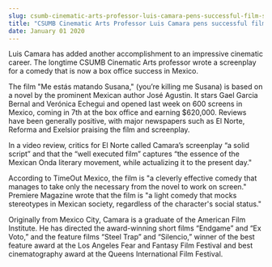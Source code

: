 ```yaml
---
slug: csumb-cinematic-arts-professor-luis-camara-pens-successful-film-screenplay-
title: "CSUMB Cinematic Arts Professor Luis Camara pens successful film screenplay "
date: January 01 2020
---
```


<p>Luis Camara has added another accomplishment to an impressive cinematic career. The longtime CSUMB Cinematic Arts professor wrote a screenplay for a comedy that is now a box office success in Mexico.
</p><p>The film "Me estás matando Susana," &#40;you’re killing me Susana&#41; is based on a novel by the prominent Mexican author José Agustin. It stars Gael Garcia Bernal and Verónica Echegui and opened last week on 600 screens in Mexico, coming in 7th at the box office and earning $620,000. Reviews have been generally positive, with major newspapers such as El Norte, Reforma and Exelsior praising the film and screenplay.
</p><p>In a video review, critics for El Norte called Camara’s screenplay “a solid script” and that the “well executed film” captures “the essence of the Mexican Onda literary movement, while actualizing it to the present day."
</p><p>According to TimeOut Mexico, the film is "a cleverly effective comedy that manages to take only the necessary from the novel to work on screen." Premiere Magazine wrote that the film is "a light comedy that mocks stereotypes in Mexican society, regardless of the character's social status."
</p><p>Originally from Mexico City, Camara is a graduate of the American Film Institute. He has directed the award&#45;winning short films “Endgame” and “Ex Voto,” and the feature films “Steel Trap” and “Silencio,” winner of the best feature award at the Los Angeles Fear and Fantasy Film Festival and best cinematography award at the Queens International Film Festival.
</p>
